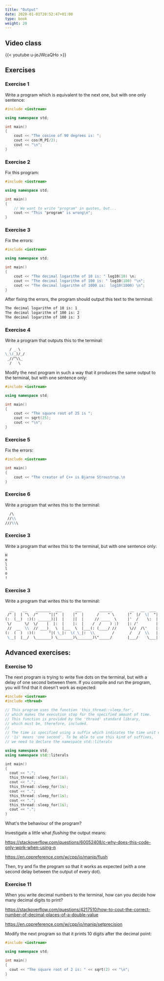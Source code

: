 ```yaml
---
title: "Output"
date: 2020-01-01T20:52:47+01:00
type: book
weight: 20
---
```


## Video class

{{< youtube u-jeJWcaQHo >}}

## Exercises

### Exercise 1
Write a program which is equivalent to the next one, but with one only sentence:

```C++
#include <iostream>

using namespace std;

int main()
{
    cout << "The cosine of 90 degrees is: ";
    cout << cos(M_PI/2);
    cout << "\n";
}
```

### Exercise 2
Fix this program:
```C++
#include <iostream>

using namespace std;

int main()
{
    // We want to write "program" in quotes, but...
    cout << "This "program" is wrong\n";
}
```

### Exercise 3
Fix the errors:
```C++
#include <iostream>

using namespace std;

int main()
{
    cout << "The decimal logarithm of 10 is: " log10(10) \n;
    cout << "The decimal logarithm of 100 is: " log10(100) "\n";
    cout << "The decimal logarithm of 1000 is:  log10(1000) \n";
}
```
After fixing the errors, the program should output this text to the terminal:
```bash
The decimal logarithm of 10 is: 1
The decimal logarithm of 100 is: 2
The decimal logarithm of 100 is: 3
```

### Exercise 4
Write a program that outputs this to the terminal:
```markdown
  / _ \
\_\(_)/_/
 _//"\\_
  /   \
```
Modify the next program in such a way that it produces the same output to the terminal, but with one sentence only:
```C++
#include <iostream>

using namespace std;

int main()
{
    cout << "The square root of 25 is ";
    cout << sqrt(25);
    cout << "\n";
}
```

### Exercise 5
Fix the errors:
```C++
#include <iostream>

int main()
{
    cout << "The creator of C++ is Bjarne Stroustrup.\n
}
```

### Exercise 6

Write a program that writes this to the terminal:
```markdown
  /\
 //\\
///\\\
```

### Exercise 3
Write a program that writes this to the terminal, but with one sentence only:
```markdown
H
e
l
l
o
!
```

### Exercise 3

Write a program that writes this to the terminal:

```markdown
  __    __    _______  ___      ___        ______        __   __  ___     ______     _______   ___       ________
 /" |  | "\  /"     "||"  |    |"  |      /    " \      |"  |/  \|  "|   /    " \   /"      \ |"  |     |"      "\
(:  (__)  :)(: ______)||  |    ||  |     // ____  \     |'  /    \:  |  // ____  \ |:        |||  |     (.  ___  :)
 \/      \/  \/    |  |:  |    |:  |    /  /    ) :)    |: /'        | /  /    ) :)|_____/   )|:  |     |: \   ) ||
 //  __  \\  // ___)_  \  |___  \  |___(: (____/ //      \//  /\'    |(: (____/ //  //      /  \  |___  (| (___\ ||
(:  (  )  :)(:      "|( \_|:  \( \_|:  \\        /       /   /  \\   | \        /  |:  __   \ ( \_|:  \ |:       :)
 \__|  |__/  \_______) \_______)\_______)\"_____/       |___/    \___|  \"_____/   |__|  \___) \_______)(________/
```

## Advanced exercises:

### Exercise 10

The next program is trying to write five dots on the terminal, but with a delay of one second between them. If you compile and run the program, you will find that it doesn't work as expected:

```C++
#include <iostream>
#include <thread>

// This program uses the function 'this_thread::sleep_for',
// which makes the execution stop for the specified amount of time.
// This function is provided by the 'thread' standard library,
// which must be, therefore, included.
//
// The time is specified using a suffix which indicates the time unit used:
// '1s' means 'one second'. To be able to use this kind of suffixes,
// we need to declare the namespace std::literals

using namespace std;
using namespace std::literals

int main()
{
  cout << ".";
  this_thread::sleep_for(1s);
  cout << ".";
  this_thread::sleep_for(1s);
  cout << ".";
  this_thread::sleep_for(1s);
  cout << ".";
  this_thread::sleep_for(1s);
  cout << ".";
}
```

What's the behaviour of the program?

Investigate a little what *flushing* the output means:

https://stackoverflow.com/questions/60052408/c-why-does-this-code-only-work-when-using-n

https://en.cppreference.com/w/cpp/io/manip/flush

Then, try and fix the program so that it works as expected (with a one second delay between the output of every dot).

### Exercise 11

When you write decimal numbers to the terminal, how can you decide how many decimal digits to print?

https://stackoverflow.com/questions/4217510/how-to-cout-the-correct-number-of-decimal-places-of-a-double-value

https://en.cppreference.com/w/cpp/io/manip/setprecision

Modify the next program so that it prints 10 digits after the decimal point:

```C++
#include <iostream>

using namespace std;

int main()
{
  cout << "The square root of 2 is: " << sqrt(2) << "\n";
}
```

